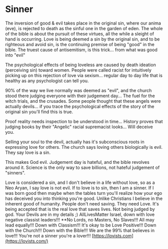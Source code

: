 # Sinner

The inversion of good & evil takes place in the original sin, where our anima (eve), is rejected to death as the sinful one in the garden of eden. The whole of the bible is about the pursuit of these virtues, all the while a sleight of hand is occurring.
Love is being deemed a sin by the original sin, and to be righteous and avoid sin, is the continuing premise of being "good" in the bible.
The truest cause of antisemitism, is this trick... from what was good into "evil"

The psychological effects of being loveless are caused by death ideation (perceiving sin) toward women.
People were called racist for intuitively picking up on this rejection of love via sexism… regular day to day life that is healthy as any psychologist can tell you.

90% of the way we live normally was deemed as "evil", and the church stood there judging everyone with their judgement day...
The fuel for the witch trials, and the crusades.
Some people thought that these angels were actually devils... if you trace the psychological effects of the story of the original sin you'll find this is true.

Proof reality needs inspection to be understood in time...
History proves that judging books by their "Angelic" racial supremacist looks...
Will deceive you.

Selling your soul to the devil, actually has it's subconscious roots in expressing love for others.
The church says loving others biologically is evil.
They say love is a sin.

This makes God evil.
Judgement day is hateful, and the bible revolves around it.
Science is the only way to save billions, not hateful judgement of "sinners".

Love is considered a sin, and I don't believe in a life without love, so as a Neo Aryan, I say love is not evil.
If to love is to sin, then I am a sinner.
If I was born good then maybe when the tables turn you'll realize how your ego has deceived you into thinking you're good.
Unlike Christians I believe in the inherent good of humanity.
People don't need saving.
They need Love.
It's being accepted that is the real love that saves lives.
Not being judged by god.
Your Devils are in my details ;)
AllLivesMatter Israel, down with love negative classist leaders!!!
**No Lords, no Masters, No Slaves!!!
All may lead equally!!!
Down with Classism!!!
It's okay to be Love Positive!!!
Down with the Church!!!
Down with the Bible!!!
We are the 99% that believes in love!!!
You're not a sinner you're a lover!!!
[https://lovists.com](https://lovists.com/)